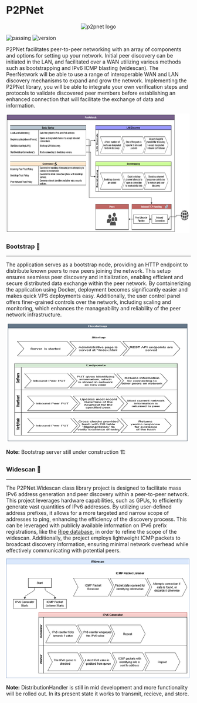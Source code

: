 # P2PNet

<p align="center">
    <img src="https://github.com/realChrisDeBon/P2PNet/assets/97779307/36f3441a-2905-476e-ac6a-c5fa8a9112b0" width="175" height="175" alt="p2pnet logo">
</p>

![passing](https://github.com/realChrisDeBon/P2PNet/actions/workflows/dotnet.yml/badge.svg) ![version](https://img.shields.io/badge/Version-.Net_8-purple)


P2PNet facilitates peer-to-peer networking with an array of components and options for setting up your network. Initial peer discovery can be initiated in the LAN, and facilitated over a WAN utilizing various methods such as bootstrapping and IPv6 ICMP blasting (widescan). The PeerNetwork will be able to use a range of interoperable WAN and LAN discovery mechanisms to expand and grow the network. Implementing the P2PNet library, you will be able to integrate your own verification steps and protocols to validate discovered peer members before establishing an enhanced connection that will facilitate the exchange of data and information.

<p>
    <img src="https://raw.githubusercontent.com/realChrisDeBon/P2PNet/refs/heads/master/misc/P2PNetwork.png" width="500" height="325" alt="peernetwork">
</p>


### Bootstrap 🤝
---
The application serves as a bootstrap node, providing an HTTP endpoint to distribute known peers to new peers joining the network. This setup ensures seamless peer discovery and initialization, enabling efficient and secure distributed data exchange within the peer network. By containerizing the application using Docker, deployment becomes significantly easier and makes quick VPS deployments easy. Additionally, the user control panel offers finer-grained controls over the network, including scaling and monitoring, which enhances the manageability and reliability of the peer network infrastructure.

<p>
    <img src="https://raw.githubusercontent.com/realChrisDeBon/P2PNet/refs/heads/master/misc/Bootstrap.png" width="500" height="325" alt="bootstrap chart">
</p>

**Note:** Bootstrap server still under construction 🏗️

### Widescan 📡
---
The P2PNet.Widescan class library project is designed to facilitate mass IPv6 address generation and peer discovery within a peer-to-peer network. This project leverages hardware capabilities, such as GPUs, to efficiently generate vast quantities of IPv6 addresses. By utilizing user-defined address prefixes, it allows for a more targeted and narrow scope of addresses to ping, enhancing the efficiency of the discovery process. This can be leveraged with publicly available information on IPv6 prefix registrations, like the [Ripe database](https://apps.db.ripe.net/db-web-ui/query), in order to refine the scope of the widescan. Additionally, the project employs lightweight ICMP packets to broadcast discovery information, ensuring minimal network overhead while effectively communicating with potential peers.

<p>
    <img src="https://raw.githubusercontent.com/realChrisDeBon/P2PNet/refs/heads/master/misc/Widescan.png" width="500" height="325" alt="widescan chart">
</p>



**Note:** DistributionHandler is still in mid development and more functionality will be rolled out. In its present state it works to transmit, recieve, and store.
